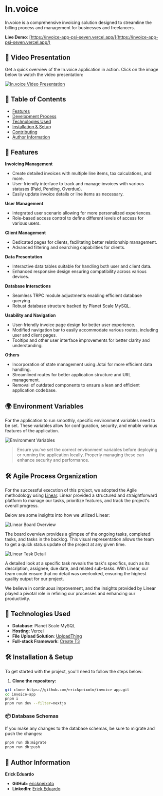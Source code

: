 # In.voice
In.voice is a comprehensive invoicing solution designed to streamline the billing process and management for businesses and freelancers.

**Live Demo**: [https://invoice-app-psi-seven.vercel.app/](https://invoice-app-psi-seven.vercel.app/)

## 🎥 Video Presentation

Get a quick overview of the In.voice application in action. Click on the image below to watch the video presentation:

[![In.voice Video Presentation](https://utfs.io/f/feb5941e-c5b0-43de-b186-e2a85f46c350-6lnpx8.00.31.png)](https://www.loom.com/share/4e709962e62c4b38bbfaa123017122f9?sid=25fe7b11-7446-4571-b865-c4e8246d31cb)


## 📝 Table of Contents

- [Features](#-features)
- [Development Process](#-development-process)
- [Technologies Used](#-technologies-used)
- [Installation & Setup](#-installation--setup)
- [Contributing](#-contributing)
- [Author Information](#-author-information)

## 🚀 Features

**Invoicing Management**

- Create detailed invoices with multiple line items, tax calculations, and more.
- User-friendly interface to track and manage invoices with various statuses (Paid, Pending, Overdue).
- Easily update invoice details or line items as necessary.

**User Management**

- Integrated user scenario allowing for more personalized experiences.
- Role-based access control to define different levels of access for various users.

**Client Management**

- Dedicated pages for clients, facilitating better relationship management.
- Advanced filtering and searching capabilities for clients.

**Data Presentation**

- Interactive data tables suitable for handling both user and client data.
- Enhanced responsive design ensuring compatibility across various devices.

**Database Interactions**

- Seamless TRPC module adjustments enabling efficient database querying.
- Robust database structure backed by Planet Scale MySQL.

**Usability and Navigation**

- User-friendly invoice page design for better user experience.
- Modified navigation bar to easily accommodate various routes, including user and client pages.
- Tooltips and other user interface improvements for better clarity and understanding.

**Others**

- Incorporation of state management using Jotai for more efficient data handling.
- Streamlined routes for better application structure and URL management.
- Removal of outdated components to ensure a lean and efficient application codebase.

## 🌍 Environment Variables

For the application to run smoothly, specific environment variables need to be set. These variables allow for configuration, security, and enable various features of the application.

![Environment Variables](https://utfs.io/f/f0643ecd-e276-4652-98b8-7d9b11d69b3c-6lnpxu.39.12.png)

> Ensure you've set the correct environment variables before deploying or running the application locally. Properly managing these can enhance security and performance.

## 🛠 Agile Process Organization

For the successful execution of this project, we adopted the Agile methodology using [Linear](https://linear.app/). Linear provided a structured and straightforward platform to manage our tasks, prioritize features, and track the project's overall progress.

Below are some insights into how we utilized Linear:

![Linear Board Overview](https://utfs.io/f/57565212-7681-42e8-a7b2-b347dfd420f9-6lnpxu.35.28.png)

The board overview provides a glimpse of the ongoing tasks, completed tasks, and tasks in the backlog. This visual representation allows the team to get a quick status update of the project at any given time.

![Linear Task Detail](https://utfs.io/f/bcc300df-15b4-4de9-9afc-56c5a739e160-6lnpxu.34.56.png)

A detailed look at a specific task reveals the task's specifics, such as its description, assignee, due date, and related sub-tasks. With Linear, our team could ensure that no detail was overlooked, ensuring the highest quality output for our project.

We believe in continuous improvement, and the insights provided by Linear played a pivotal role in refining our processes and enhancing our productivity.

## 🔧 Technologies Used

- **Database**: Planet Scale MySQL
- **Hosting**: Vercel
- **File Upload Solution**: [UploadThing](https://uploadthing.com/)
- **Full-stack Framework**: [Create T3](https://create.t3.gg/)

## 🛠 Installation & Setup

To get started with the project, you'll need to follow the steps below:

1. **Clone the repository:**

```bash
git clone https://github.com/erickpeixoto/invoice-app.git
cd invoice-app
pnpm i
pnpm run dev --filter=nextjs


```

### 📦 Database Schemas

If you make any changes to the database schemas, be sure to migrate and push the changes:

```bash
pnpm run db:migrate
pnpm run db:push
```

## 👤 Author Information

**Erick Eduardo**

- **GitHub**: [erickpeixoto](https://github.com/erickpeixoto)
- **LinkedIn**: [Erick Eduardo](https://www.linkedin.com/in/erickpeixoto/)
